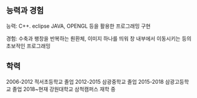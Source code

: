 능력과 경험
---
능력: C++. eclipse JAVA, OPENGL 등을 활용한 프로그래밍 구현

경험: 수축과 팽창을 반복하는 뤈환체, 이미지 하나를 띄워 창 내부에서 이동시키는 등의 초보적인 프로그래밍

학력
---
2006-2012 적서초등학교 졸업
2012-2015 삼광중학교 졸업
2015-2018 삼광고등학교 졸업
2018~현재 강원대학교 삼척캠퍼스 재학 중